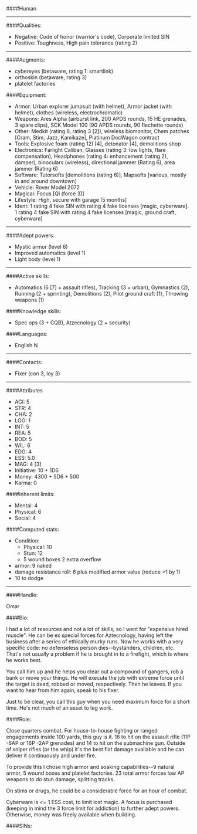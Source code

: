 ####Human
____
####Qualities:

- Negative: Code of honor (warrior's code), Corporate limited SIN
- Positive: Toughness, High pain tolerance (rating 2)

____
####Augments:

- cybereyes (betaware, rating 1: smartlink)
- orthoskin (betaware, rating 3)
- platelet factories

####Equipment:

- Armor: Urban explorer jumpsuit (with helmet), Armor jacket (with helmet), clothes (wireless, electrochromatic)
- Weapons: Ares Alpha (airburst link, 200 APDS rounds, 15 HE grenades, 3 spare clips), SCK Model 100 (90 APDS rounds, 90 flechette rounds)
- Other: Medkit (rating 6, rating 3 [2]), wireless biomonitor, Chem patches [Cram, Stim, Jazz, Kamikaze], Platinum DocWagon contract
- Tools: Explosive foam (rating 12) [4], detonator [4], demolitions shop
- Electronics: Farlight Caliban, Glasses (rating 3: low lights, flare compensation), Headphones (rating 4: enhancement (rating 2), damper), binoculars (wireless), directional jammer (Rating 6), area jammer (Rating 6)
- Software: Tutorsofts [demolitions (rating 6)], Mapsofts [various, mostly in and around downtown]
- Vehicle: Rover Model 2072
- Magical: Focus [Qi (force 3)]
- Lifestyle: High, secure with garage [5 months]
- Ident: 1 rating 4 fake SIN with rating 4 fake licenses [magic, cyberware]. 1 rating 4 fake SIN with rating 4 fake licenses [magic, ground craft, cyberware]

____
####Adept powers: 

- Mystic armor (level 6)
- Improved automatics (level 1)
- Light body (level 1)

____
####Active skills:

- Automatics (6 [7] + assault rifles), Tracking (3 + urban), Gymnastics (2), Running (2 + sprinting), Demolitions (2), Pilot ground craft (1), Throwing weapons (1)

####Knowledge skills:

- Spec ops (3 + CQB), Atzecnology (2 + security)

####Languages:

- English N

____
####Contacts:

- Fixer (con 3, loy 3)

____
####Attributes

- AGI: 5
- STR: 4
- CHA: 2
- LOG: 1
- INT: 5
- REA: 5
- BOD: 5
- WIL: 6
- EDG: 4
- ESS: 5.0
- MAG: 4 [3]
- Initiative: 10 + 1D6
- Money: 4300 + 5D6 * 500
- Karma: 0

####Inherent limits:

- Mental: 4
- Physical: 6
- Social: 4

####Computed stats:

- Condition:
	- Physical: 10
	- Stun: 12
	- 5 wound boxes
	2 extra overflow
- armor: 9 naked
- damage resistance roll: 6 plus modified armor value (reduce >1 by 1)
- 10 to dodge

____
####Handle:

Omar

####Bio:

I had a lot of resources and not a lot of skills, so I went for "expensive hired muscle". He can be ex special forces for Aztecnology, having left the business after a series of ethically murky runs. Now he works with a very specific code: no defenseless person dies--bystanders, children, etc. That's not usually a problem if he is brought in to a firefight, which is where he works best.

You call him up and he helps you clear out a compound of gangers, rob a bank or move your things. He will execute the job with extreme force until the target is dead, robbed or moved, respectively. Then he leaves. If you want to hear from him again, speak to his fixer.

Just to be clear, you call this guy when you need maximum force for a short time. He's not much of an asset to leg work. 

####Role:

Close quarters combat. For house-to-house fighting or ranged engagements inside 100 yards, this guy is it. 16 to hit on the assault rifle (11P -6AP or 16P -2AP grenades) and 14 to hit on the submachine gun. Outside of sniper rifles (or the whip) it's the best flat damage available and he can deliver it continuously and under fire.

To provide this I chose high armor and soaking capabilities--9 natural armor, 5 wound boxes and platelet factories. 23 total armor forces low AP weapons to do stun damage, splitting tracks. 

On stims or drugs, he could be a considerable force for an hour of combat.

Cyberware is <= 1 ESS cost, to limit lost magic. A focus is purchased (keeping in mind the 3 force limit for addiction) to further adept powers. Otherwise, money was freely available when building.   

####SINs:
